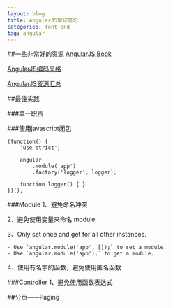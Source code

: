 ```yaml
---
layout: blog
title: AngularJS学记笔记
categories: font-end
tag: angular
---
```

##一些非常好的资源
[AngularJS Book](https://github.com/peiransun/angularjs-cn)

[AngularJS编码风格](https://github.com/johnpapa/angular-styleguide)

[AngularJS资源汇总](https://github.com/jmcunningham/AngularJS-Learning/blob/master/ZH-CN.md)

##最佳实践

###单一职责

###使用javascript闭包

```
(function() {
    'use strict';

    angular
        .module('app')
        .factory('logger', logger);

    function logger() { }
})();
```

###Module
1、避免命名冲突

2、避免使用变量来命名 module

3、Only set once and get for all other instances.

```
- Use `angular.module('app', []);` to set a module.
- Use `angular.module('app');` to get a module.
```

4、使用有名字的函数，避免使用匿名函数

###Controller
1、避免使用函数表达式

##分页——Paging
